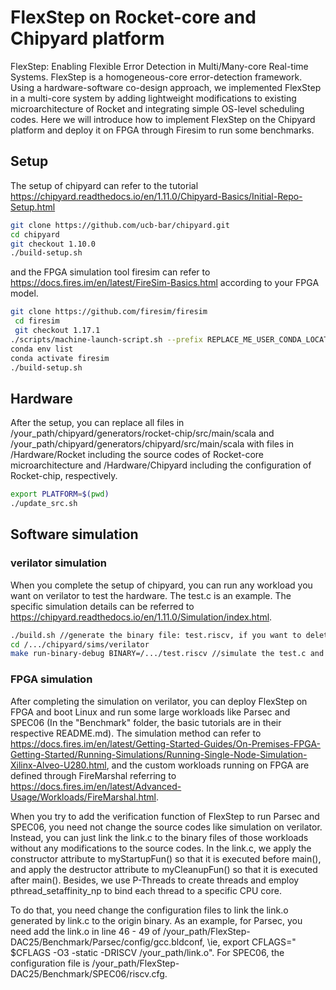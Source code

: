 # FlexStep on Rocket-core and Chipyard platform
FlexStep: Enabling Flexible Error Detection in Multi/Many-core Real-time Systems. 
FlexStep is a homogeneous-core error-detection framework. Using a hardware-software co-design approach,
we implemented FlexStep in a multi-core system by adding lightweight modifications to existing microarchitecture of Rocket and integrating
simple OS-level scheduling codes. Here we will introduce how to implement FlexStep on the Chipyard platform and deploy it on FPGA through Firesim to run some benchmarks.


## Setup
The setup of chipyard can refer to the tutorial https://chipyard.readthedocs.io/en/1.11.0/Chipyard-Basics/Initial-Repo-Setup.html 
```bash
git clone https://github.com/ucb-bar/chipyard.git
cd chipyard
git checkout 1.10.0
./build-setup.sh
```
and the FPGA simulation tool firesim can refer to https://docs.fires.im/en/latest/FireSim-Basics.html according to your FPGA model.
```bash
git clone https://github.com/firesim/firesim
 cd firesim
 git checkout 1.17.1
./scripts/machine-launch-script.sh --prefix REPLACE_ME_USER_CONDA_LOCATION
conda env list
conda activate firesim
./build-setup.sh
```

## Hardware 
After the setup, you can replace all files in /your_path/chipyard/generators/rocket-chip/src/main/scala 
and /your_path/chipyard/generators/chipyard/src/main/scala with files in /Hardware/Rocket including the source codes of Rocket-core microarchitecture
and /Hardware/Chipyard including the configuration of Rocket-chip, respectively.
```bash
export PLATFORM=$(pwd)
./update_src.sh
```


## Software simulation
### verilator simulation
When you complete the setup of chipyard, you can run any workload you want on verilator to test the hardware. The test.c is an example. The specific simulation details can be referred to https://chipyard.readthedocs.io/en/1.11.0/Simulation/index.html.
```bash
./build.sh //generate the binary file: test.riscv, if you want to delete it, run ./clean.sh.(you need riscv toolchain in chipyard or other. In chipyard, remember running source env.sh first)
cd /.../chipyard/sims/verilator
make run-binary-debug BINARY=/.../test.riscv //simulate the test.c and generate the waveform.
```
### FPGA simulation
After completing the simulation on verilator, you can deploy FlexStep on FPGA and boot Linux and run some large workloads like Parsec and SPEC06 (In the "Benchmark" folder, the basic tutorials are in their respective README.md). The simulation method can refer to https://docs.fires.im/en/latest/Getting-Started-Guides/On-Premises-FPGA-Getting-Started/Running-Simulations/Running-Single-Node-Simulation-Xilinx-Alveo-U280.html, and the custom workloads running on FPGA are defined through FireMarshal referring to https://docs.fires.im/en/latest/Advanced-Usage/Workloads/FireMarshal.html.

When you try to add the verification function of FlexStep to run Parsec and SPEC06, you need not change the source codes like simulation on verilator. Instead, you can just link the link.c to the binary files of those workloads without any modifications to the source codes. In the link.c, we apply the constructor attribute to myStartupFun() so that it is executed before main(), and apply the destructor attribute to myCleanupFun() so that it is executed after main(). Besides, we use P-Threads to create threads and employ pthread_setaffinity_np to bind each thread to a specific CPU core.

To do that, you need change the configuration files to link the link.o generated by link.c to the origin binary. As an example, for Parsec, you need add the link.o in line 46 - 49 of /your_path/FlexStep-DAC25/Benchmark/Parsec/config/gcc.bldconf, \ie, export CFLAGS=" $CFLAGS -O3 -static -DRISCV /your_path/link.o". For SPEC06, the configuration file is /your_path/FlexStep-DAC25/Benchmark/SPEC06/riscv.cfg.
